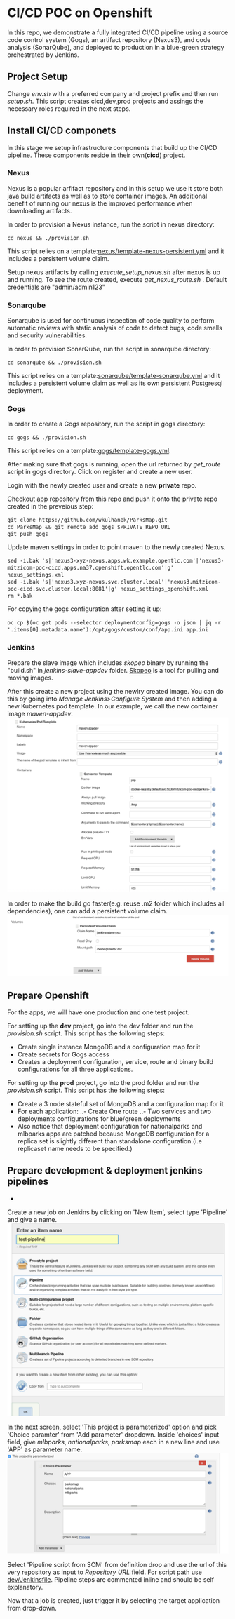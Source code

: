# CI/CD POC on Openshift

In this repo, we demonstrate a fully integrated CI/CD pipeline using a source code control system (Gogs), an artifact repository (Nexus3), and code analysis (SonarQube), and deployed to production in a blue-green strategy orchestrated by Jenkins.

## Project Setup
Change *env.sh* with a preferred company and project prefix and then run *setup.sh*. This script creates cicd,dev,prod projects and assings the necessary roles required in the next steps.

## Install CI/CD componets
In this stage we setup infrastructure components that build up the CI/CD pipeline. These components reside in their own(**cicd**) project.

### Nexus
Nexus is a popular arfifact repository and in this setup we use it store both java build artifacts as well as to store container images.
An additional benefit of running our nexus is the improved performance when downloading artifacts.

In order to provision a Nexus instance, run the script in nexus directory:
```
cd nexus && ./provision.sh
```

This script relies on a template:[nexus/template-nexus-persistent.yml](./nexus/template-nexus-persistent.yml) and it includes a persistent volume claim.

Setup nexus artifacts by calling *execute_setup_nexus.sh* after nexus is up and running. To see the route created, execute *get_nexus_route.sh* . Default credentials are "admin/admin123"

### Sonarqube
Sonarqube is used for continuous inspection of code quality to perform automatic reviews with static analysis of code to detect bugs, code smells and security vulnerabilities.

In order to provision SonarQube, run the script in sonarqube directory:
```
cd sonarqube && ./provision.sh
```

This script relies on a template:[sonarqube/template-sonarqube.yml](./sonarqube/template-sonarqube.yml) and it includes a persistent volume claim as well as its own persistent Postgresql deployment.

### Gogs
In order to create a Gogs repository, run the script in gogs directory:
```
cd gogs && ./provision.sh
```
This script relies on a template:[gogs/template-gogs.yml](./gogs/template-gogs.yml).

After making sure that gogs is running, open the url returned by *get_route* script in gogs directory. Click on register and create a new user.

Login with the newly created user and create a new **private** repo. 

Checkout app repository from this [repo](https://github.com/wkulhanek/ParksMap.git) and push it onto the private repo created in the preveious step:

```
git clone https://github.com/wkulhanek/ParksMap.git
cd ParksMap && git remote add gogs $PRIVATE_REPO_URL
git push gogs
```

Update maven settings in order to point maven to the newly created Nexus.
```
sed -i.bak 's|'nexus3-xyz-nexus.apps.wk.example.opentlc.com'|'nexus3-mitzicom-poc-cicd.apps.na37.openshift.opentlc.com'|g' nexus_settings.xml
sed -i.bak 's|'nexus3.xyz-nexus.svc.cluster.local'|'nexus3.mitzicom-poc-cicd.svc.cluster.local:8081'|g' nexus_settings_openshift.xml
rm *.bak
```


For copying the gogs configuration after setting it up:
```
oc cp $(oc get pods --selector deploymentconfig=gogs -o json | jq -r '.items[0].metadata.name'):/opt/gogs/custom/conf/app.ini app.ini
```

### Jenkins
Prepare the slave image which includes *skopeo* binary by running the "build.sh" in *jenkins-slave-appdev* folder. [Skopeo](https://github.com/projectatomic/skopeo) is a tool for pulling and moving images. 

After this create a new project using the newlry created image. You can do this by going into *Manage Jenkins>Configure System* and then adding a new Kubernetes pod template. In our example, we call the new container image *maven-appdev*. 
![Kubernetes pod template](./images/add_kube_pod_template.png)

In order to make the build go faster(e.g. reuse .m2 folder which includes all dependencies), one can add a persistent volume claim.
![Kubernetes pod template persistent volume](./images/add_kube_pod_template_persistent_volume.png)


## Prepare Openshift
For the apps, we will have one production and one test project.

For setting up the **dev** project, go into the dev folder and run the *provision.sh* script. This script has the following steps:
- Create single instance MongoDB and a configuration map for it
- Create secrets for Gogs access
- Creates a deployment configuration, service, route and binary build configurations for all three applications.

For setting up the **prod** project, go into the prod folder and run the *provision.sh* script. This script has the following steps:
- Create a 3 node stateful set of MongoDB and a configuration map for it
- For each application:
..- Create One route
..- Two services and two deployments configurations for blue/green deployments
- Also notice that deployment configuration for nationalparks and mlbparks apps are patched because MongoDB configuration for a replica set is slightly different than standalone configuration.(i.e replicaset name needs to be specified.)


## Prepare development & deployment jenkins pipelines
-
Create a new job on Jenkins by clicking on 'New Item', select type 'Pipeline' and give a name.
![Add jenkins job](./images/add_jenkins_pipeline_job.png)

In the next screen, select 'This project is parameterized' option and pick 'Choice paramter' from 'Add parameter' dropdown. Inside 'choices' input field, give *mlbparks*, *nationalparks*, *parksmap* each in a new line and use 'APP' as parameter name.
![Jenkins pipeline config](./images/add_jenkins_pipeline_settings_1.png)

Select 'Pipeline script from SCM' from definition drop and use the url of this very repository as input to *Repository URL* field. For script path use [dev/Jenkinsfile](./dev/Jenkinsfile). Pipeline steps are commented inline and should be self explanatory.

Now that a job is created, just trigger it by selecting the target application from drop-down.






